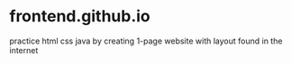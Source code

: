 # frontend.github.io
practice html css java by creating 1-page website with layout found in the internet
